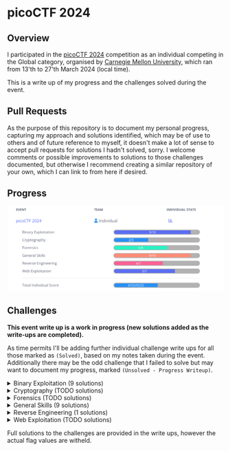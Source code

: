 # picoCTF 2024

## Overview ##

I participated in the [picoCTF 2024](www.picoctf.org) competition as an individual competing in the Global category, organised by [Carnegie Mellon University](https://cmu.edu/), which ran from 13'th to 27'th March 2024 (local time). 

This is a write up of my progress and the challenges solved during the event.

## Pull Requests ##

As the purpose of this repository is to document my personal progress, capturing my approach and solutions identified, which may be of use to others and of future reference to myself, it doesn't make a lot of sense to accept pull requests for solutions I hadn't solved, sorry. I welcome comments or possible improvements to solutions to those challenges documented, but otherwise I recommend creating a similar repository of your own, which I can link to from here if desired.

## Progress ##

![Screenshot of a challenge progress during event](event-score-progression.png)

## Challenges ##

**This event write up is a work in progress (new solutions added as the write-ups are completed).**

As time permits I'll be adding further individual challenge write ups for all those marked as `(Solved)`, based on my notes taken during the event. Additionally there may be the odd challenge that I failed to solve but may want to document my progress, marked `(Unsolved - Progress Writeup)`.

<details>
  <summary>Binary Exploitation (9 solutions)</summary>

* **[format string 0](Binary%20Exploitation/format%20string%200/format%20string%200.md) (Solved)**
* **[heap 0](Binary%20Exploitation/heap%200/heap%200.md) (Solved)**
* **[format string 1](Binary%20Exploitation/format%20string%201/format%20string%201.md) (Solved)**
* **[heap 1](Binary%20Exploitation/heap%201/heap%201.md) (Solved)**
* **[heap 2](Binary%20Exploitation/heap%202/heap%202.md) (Solved)**
* **[heap 3](Binary%20Exploitation/heap%203/heap%203.md) (Solved)**
* **[format string 2](Binary%20Exploitation/format%20string%202/format%20string%202.md) (Solved)**
* **[format string 3](Binary%20Exploitation/format%20string%203/format%20string%203.md) (Solved)**
* **[babygame03](Binary%20Exploitation/babygame03/babygame03.md) (Solved)**
* high frequency troubles (Unsolved)

</details>

<details>
  <summary>Cryptography (TODO solutions)</summary>

* interencdec (Solved)
* Custom encryption (Solved)
* C3 (Unsolved)
* rsa_oracle (Unsolved)
* flag_printer (Unsolved)

</details>

<details>
  <summary>Forensics (TODO solutions)</summary>

* Scan Surprise (Solved)
* Verify (Solved)
* CanYouSee (Solved)
* Secret of the Polyglot (Solved)
* Mob psycho (Unsolved)
* endianness-v2 (Solved)
* Blast from the past (Unsolved)
* Dear Diary (Unsolved)

</details>

<details>
  <summary>General Skills (9 solutions)</summary>

* **[Super SSH](General%20Skills/Super%20SSH/Super%20SSH.md) (Solved)**
* **[Commitment Issues](General%20Skills/Commitment%20Issues/Commitment%20Issues.md) (Solved)**
* **[Time Machine](General%20Skills/Time%20Machine/Time%20Machine.md) (Solved)**
* **[Blame Game](General%20Skills/Blame%20Game/Blame%20Game.md) (Solved)**
* **[Collaborative Development](General%20Skills/Collaborative%20Development/Collaborative%20Development.md) (Solved)**
* **[binhexa](General%20Skills/binhexa/binhexa.md) (Solved)**
* **[Binary Search](General%20Skills/Binary%20Search/Binary%20Search.md) (Solved)**
* **[endianness](General%20Skills/endianness/endianness.md) (Solved)**
* **[dont-you-love-banners](General%20Skills/dont-you-love-banners/dont-you-love-banners.md) (Solved)**
* SansAlpha (Unsolved)

</details>

<details>
  <summary>Reverse Engineering (1 solutions)</summary>

* **[packer](Reverse%20Engineering/packer/packer.md) (Solved)**
* FactCheck (Unsolved)
* WinAntiDbg0x100 (Solved)
* Classic Crackme 0x100 (Solved)
* weirdSnake (Unsolved)
* WinAntiDbg0x200 (Solved)
* WinAntiDbg0x300 (Unsolved)

</details>

<details>
  <summary>Web Exploitation (TODO solutions)</summary>

* Bookmarklet (Solved)
* WebDecode (Solved)
* IntroToBurp (Solved)
* Unminify (Solved)
* No Sql Injection (Solved)
* Trickster (Unsolved)
* elements (Unsolved)

</details>

Full solutions to the challenges are provided in the write ups, however the actual flag values are witheld.
